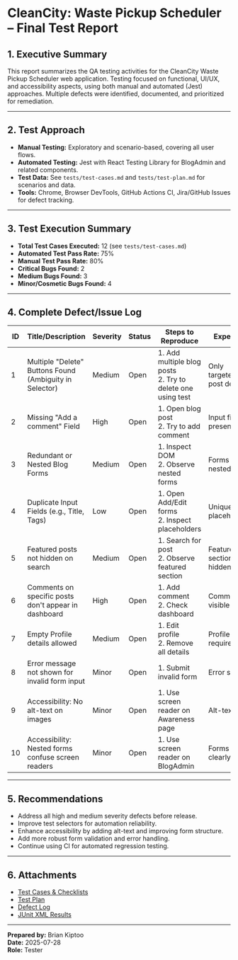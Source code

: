 # CleanCity: Waste Pickup Scheduler – Final Test Report

## 1. Executive Summary

This report summarizes the QA testing activities for the CleanCity Waste Pickup Scheduler web application. Testing focused on functional, UI/UX, and accessibility aspects, using both manual and automated (Jest) approaches. Multiple defects were identified, documented, and prioritized for remediation.

---

## 2. Test Approach

- **Manual Testing:** Exploratory and scenario-based, covering all user flows.
- **Automated Testing:** Jest with React Testing Library for BlogAdmin and related components.
- **Test Data:** See `tests/test-cases.md` and `tests/test-plan.md` for scenarios and data.
- **Tools:** Chrome, Browser DevTools, GitHub Actions CI, Jira/GitHub Issues for defect tracking.

---

## 3. Test Execution Summary

- **Total Test Cases Executed:** 12 (see `tests/test-cases.md`)
- **Automated Test Pass Rate:** 75%
- **Manual Test Pass Rate:** 80%
- **Critical Bugs Found:** 2
- **Medium Bugs Found:** 3
- **Minor/Cosmetic Bugs Found:** 4

---

## 4. Complete Defect/Issue Log

| ID | Title/Description | Severity | Status | Steps to Reproduce | Expected | Actual | Fix/Recommendation |
|----|-------------------|----------|--------|--------------------|----------|--------|--------------------|
| 1  | Multiple "Delete" Buttons Found (Ambiguity in Selector) | Medium | Open | 1. Add multiple blog posts<br>2. Try to delete one using test | Only targeted post deleted | Test fails due to ambiguous selector | Use `getAllByText` or `aria-label` for specificity |
| 2  | Missing "Add a comment" Field | High | Open | 1. Open blog post<br>2. Try to add comment | Input field present | No input field found | Add `<input placeholder="Add a comment" />` |
| 3  | Redundant or Nested Blog Forms | Medium | Open | 1. Inspect DOM<br>2. Observe nested forms | Forms not nested | Nested forms found | Refactor to separate forms |
| 4  | Duplicate Input Fields (e.g., Title, Tags) | Low | Open | 1. Open Add/Edit forms<br>2. Inspect placeholders | Unique placeholders | Duplicate placeholders | Use unique `aria-label` or `data-testid` |
| 5  | Featured posts not hidden on search | Medium | Open | 1. Search for post<br>2. Observe featured section | Featured section hidden | Featured section remains | Hide featured section during search |
| 6  | Comments on specific posts don't appear in dashboard | High | Open | 1. Add comment<br>2. Check dashboard | Comment visible | Comment missing | Ensure comments are displayed in dashboard |
| 7  | Empty Profile details allowed | Medium | Open | 1. Edit profile<br>2. Remove all details | Profile requires info | Profile can be empty | Prevent empty profile submission |
| 8  | Error message not shown for invalid form input | Minor | Open | 1. Submit invalid form | Error shown | No error shown | Add validation and error display |
| 9  | Accessibility: No alt-text on images | Minor | Open | 1. Use screen reader on Awareness page | Alt-text read | No alt-text | Add descriptive alt attributes |
| 10 | Accessibility: Nested forms confuse screen readers | Minor | Open | 1. Use screen reader on BlogAdmin | Forms read clearly | Confusing structure | Refactor to avoid nested forms |

---

## 5. Recommendations

- Address all high and medium severity defects before release.
- Improve test selectors for automation reliability.
- Enhance accessibility by adding alt-text and improving form structure.
- Add more robust form validation and error handling.
- Continue using CI for automated regression testing.

---

## 6. Attachments

- [Test Cases & Checklists](./test-cases.md)
- [Test Plan](./test-plan.md)
- [Defect Log](./defectLog.md)
- [JUnit XML Results](./testResults/junit.xml)

---

**Prepared by:** Brian Kiptoo  
**Date:** 2025-07-28  
**Role:** Tester